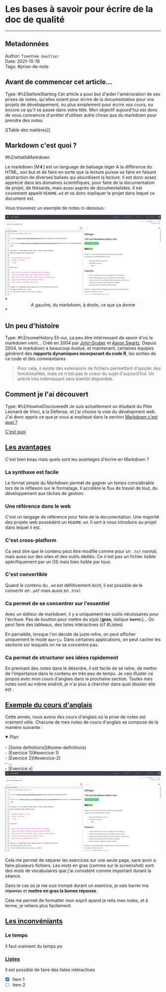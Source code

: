 # Les bases à savoir pour écrire de la doc de qualité
___
## Metadonnées
Author: `Timothée Gaultier` <br/>
Date: <time>2021-10-18<time><br/>
Tags: #prise-de-note  <br/>
	   
## Avant de commencer cet article...
Type: #h2/beforeStarting
Cet article a pour but d'aider l'amérioration de ses prises de notes, qu'elles soient pour écrire de la documentation pour vos projets de développement, ou plus simplement pour écrire vos cours, ou encore ce qu'il se passe dans votre tête.  Mon objectif aujourd'hui est donc de vous convaincre d'arrêter d'utiliser autre chose que du markdown pour prendre des notes.

[[Table des matières]]


## Markdown c'est quoi ?
#h2/whatIsMarkdown

Le markdown [M⬇] est un language de balisage léger  A la différence du HTML, son but et de faire en sorte que la lecture puisse se faire en faisant abstraction de diverses balises qui alourdisent la lecture. 
Il est donc assez apprécié dans les domaines scientifiques, pour faire de la documentation de projet,  de thésards, mais aussi auprès de documentalistes. Il est courement appelé `README.md` et va donc expliquer le projet dans lequel ce document est.

Vous trouverez un exemple de notes ci-dessous :

<img src="https://github.com/timoogo/ReadMeBetter/blob/559a71cdc2d5582c71eeac161edf7d70516586cb/images/Markdown-preview.png"/>
*<center>A gauche, du markdown, à droite, ce que ça donne</center>*

## Un peu d'histoire 
Type: #h2/someHistory
Eh oui, ça peu être intérressant de savoir d'où le markdown vient...
Créé en 2004 par  [John Gruber](https://fr.wikipedia.org/wiki/John_Gruber "John Gruber") et [Aaron Swartz](https://fr.wikipedia.org/wiki/Aaron_Swartz "Aaron Swartz").
Depuis 2004,  le markdown a beaucoup évolué, et maintenant, certaines équipes génèrent des **rapports dynamiques incorporant du code R**, les sorties de ce code et des commentaires
> Pour cela, il existe des extensions de fichiers permettant d'ajouter des fonctionalités, mais ce n'est pas le coeur du sujet d'aujourd'hui. Un article très intérressant sera bientôt disponible.
## Comment je l'ai découvert
Type: #h2/HowIveDiscoveredIt
Je suis actuellement un étudiant du Pôle Léonard de Vinci, à la Défense, et j'ai choisis la voie du dévelopment web. J'ai donc appris ce que je vous ai expliqué dans la section [Markdown c'est quoi ?](#h2/whatIsMarkdown)

<a href='#h2/whatIsMarkdown' id='h2/whatIsMarkdown' class='anchor' aria-hidden='true'>C'est quoi</a>

## [Les avantages](#les-avantages)
C'est bien beau mais quels sont les avantages d'écrire en Markdown ?

### La synthaxe est facile
Le format simple du Markdown  permet de gagner un temps considérable lors de la réflexion sur le formatage. Il accélère le flux de travail de tout, du développement aux tâches de gestion.

### Une référence dans le web
C'est un langage de référence pour faire de la documentation. Une majorité des projets web possèdent un `README.md`. Il sert à nous introduire au projet dans lequel il est.

### C'est cross-platform
Ca veut dire que le contenu peut être modifié comme pour un `.txt` normal, mais aussi sur des sites et des outils dédiés. Ce n'est pas un fichier lisible spécifiquement par un OS mais bien lisible par tous. 

### C'est convertible 
Quand le contenu du `.md` est défiitivement écrit, il est possible de le convertir en `.pdf` mais aussi en `.html` 
### Ca permet de se concentrer sur l'essentiel
Avec un éditeur de markdown, il y a uniquement les outils nécéssaires pour l'écriture. Pas de boutton pour mettre du *style* [**gras**, *italique* ~~barré.~~]...
On peut faire des tableaux, des listes intéractives (cf #Listes)

En parralèlle, lorsque l'on décide de juste relire, on peut afficher uniquement le mode `Aperçu`. 
Dans certaines applications, on peut cacher les sections sur lesquels on ne se concentre pas.
### Ca permet de structurer ses idées rapidement
En prennant des notes dans le désordre, il est facile de se relire, de mettre de l'importance dans le contenu en très peu de temps. Je vais illuster ce propos avec mon cours d'anglais dans la prochaine section.
Toutes mes notes sont au même endroit, je n'ai plus à chercher dans quel dossier elle est .
## [Exemple du cours d'anglais](#exemple-du-cours-d-anglais)
Cette année, nous avons des cours d'anglais où la prise de notes est vraiment utile.
Chacune de mes notes de cours d'anglais se compose de la manière suivante :


<details open>
	<summary>Plan</summary>	
	<br/>
	- [Some definitions](#some-definitions)
		<br/>
	- [Exercice 1](#exercice-1)
		<br/>
	- [Exercice 2](#exercice-2)
	<br/>
	- ...
	<br/>
	- [Exercice x]

</details>

<img src="https://github.com/timoogo/ReadMeBetter/blob/ee2e72b5923d54fab7145ae0c94492f8da353060/images/Markdown-preview.png">

Cela me permet de séparer les exercices sur une seule page, sans avoir a faire plusieurs fichiers.
Les mots en gras (comme sur le screenshot) sont des mots de vocabulaires que j'ai considéré comme important durant la séance.

Dans le cas où je me suis trompé durant un exercice, je vais barrer ma ~~réponse~~ et **mettre en gras la bonne réponse**. 

Cela me permet de formatter mon esprit quand je relis mes notes, et à terme, je retiens plus facilement. 
## [Les inconvéniants](#les-inconvniants)
### Le temps
Il faut vraiment du temps po

### [Listes](#Liste) 
Il est possible de faire des listes intéractives 
- [x] Item 1
- [ ] Item 2
